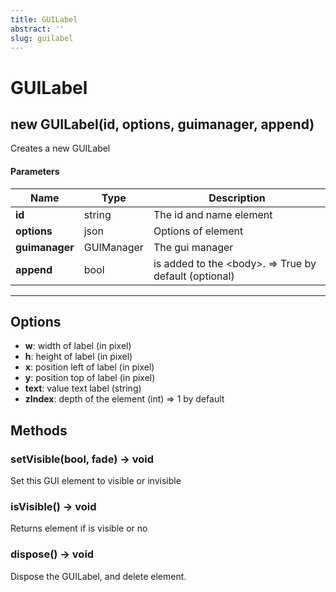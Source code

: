 ```yaml
---
title: GUILabel
abstract: ''
slug: guilabel
---
```

# GUILabel

## new GUILabel(id, options, guimanager, append)
Creates a new GUILabel

#### Parameters
Name | Type | Description
---|---|---
**id** | string | The id and name element
**options** | json | Options of element
**guimanager** | GUIManager | The gui manager
**append** | bool | is added to the &lt;body&gt;. =&gt; True by default (optional)
---

## Options

* **w**: width of label (in pixel)
* **h**: height of label (in pixel)
* **x**: position left of label (in pixel)
* **y**: position top of label (in pixel)
* **text**: value text label (string)
* **zIndex**: depth of the element (int) =&gt; 1 by default

## Methods

### setVisible(bool, fade) → void
Set this GUI element to visible or invisible

### isVisible() → void
Returns element if is visible or no

### dispose() → void
Dispose the GUILabel, and delete element.
